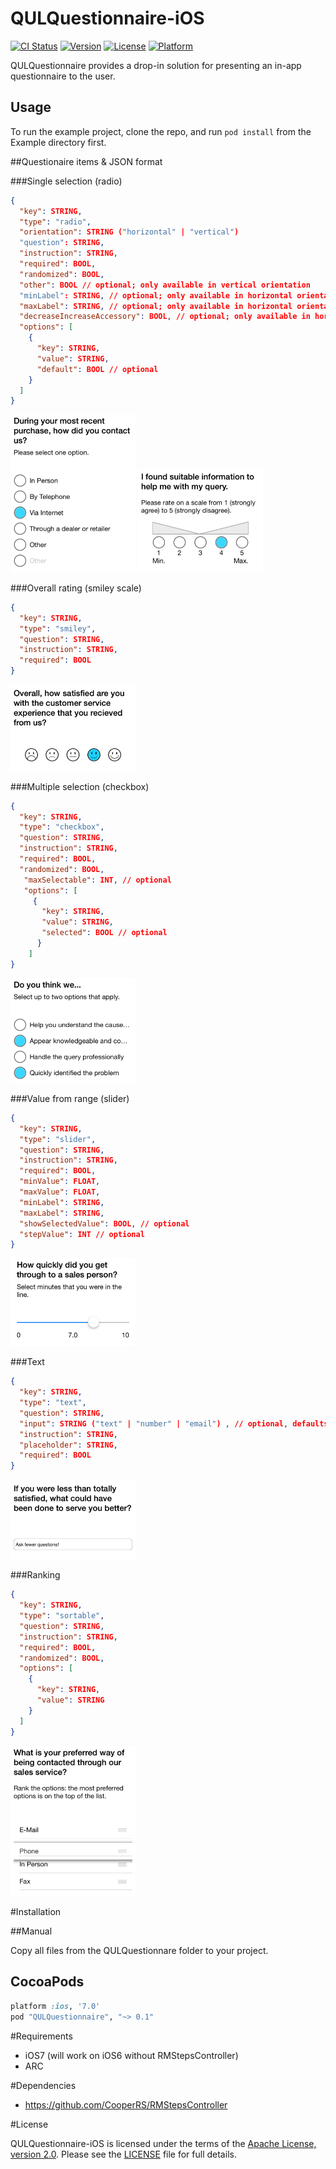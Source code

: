 # QULQuestionnaire-iOS

[![CI Status](http://img.shields.io/travis/QULab/QULQuestionnaire-iOS.svg?style=flat)](https://travis-ci.org/QULab/QULQuestionnaire-iOS)
[![Version](https://img.shields.io/cocoapods/v/QULQuestionnaire.svg?style=flat)](http://cocoapods.org/pods/QULQuestionnaire)
[![License](https://img.shields.io/cocoapods/l/QULQuestionnaire.svg?style=flat)](http://cocoapods.org/pods/QULQuestionnaire)
[![Platform](https://img.shields.io/cocoapods/p/QULQuestionnaire.svg?style=flat)](http://cocoapods.org/pods/QULQuestionnaire)

QULQuestionnaire provides a drop-in solution for presenting an in-app questionnaire to the user.

## Usage

To run the example project, clone the repo, and run `pod install` from the Example directory first.

##Questionaire items & JSON format


###Single selection (radio)
```json
{
  "key": STRING,
  "type": "radio",
  "orientation": STRING ("horizontal" | "vertical") 
  "question": STRING,        
  "instruction": STRING,
  "required": BOOL,
  "randomized": BOOL,
  "other": BOOL // optional; only available in vertical orientation
  "minLabel": STRING, // optional; only available in horizontal orientation
  "maxLabel": STRING, // optional; only available in horizontal orientation
  "decreaseIncreaseAccessory": BOOL, // optional; only available in horizontal orientation
  "options": [
    {
      "key": STRING,
      "value": STRING,
      "default": BOOL // optional
    }
  ]
}
```
<img src="Screenshots/SingleSelectionVertical.png" width="200" alt="Single selection vertical">
<img src="Screenshots/SingleSelectionHorizontal.png" width="200" alt="Single selection horizontal">

###Overall rating (smiley scale)
```json
{
  "key": STRING,
  "type": "smiley",
  "question": STRING,
  "instruction": STRING, 
  "required": BOOL
}
```
<img src="Screenshots/Smiley.png" width="200" alt="Smiley">

###Multiple selection (checkbox)
```json
{
  "key": STRING,
  "type": "checkbox",
  "question": STRING,
  "instruction": STRING,    
  "required": BOOL,
  "randomized": BOOL,
   "maxSelectable": INT, // optional
   "options": [
     {
       "key": STRING,
       "value": STRING,
       "selected": BOOL // optional
      }
    ]
}
```
<img src="Screenshots/MultipleSelection.png" width="200" alt="Multiple selection">

###Value from range (slider)
```json
{
  "key": STRING,
  "type": "slider",
  "question": STRING,
  "instruction": STRING,
  "required": BOOL,
  "minValue": FLOAT,
  "maxValue": FLOAT,
  "minLabel": STRING,
  "maxLabel": STRING,
  "showSelectedValue": BOOL, // optional
  "stepValue": INT // optional
}
```
<img src="Screenshots/Slider.png" width="200" alt="Slider">

###Text
```json
{
  "key": STRING,
  "type": "text",
  "question": STRING,
  "input": STRING ("text" | "number" | "email") , // optional, defaults to text
  "instruction": STRING,
  "placeholder": STRING,
  "required": BOOL
}
```
<img src="Screenshots/Text.png" width="200" alt="Text">

###Ranking
```json
{
  "key": STRING,
  "type": "sortable",
  "question": STRING,    
  "instruction": STRING,
  "required": BOOL,
  "randomized": BOOL,
  "options": [
    {
      "key": STRING,
      "value": STRING
    }
  ]
}
```
<img src="Screenshots/Ranking.png" width="200" alt="Ranking">

#Installation

##Manual

Copy all files from the QULQuestionnare folder to your project.

## CocoaPods

```ruby
platform :ios, '7.0'
pod "QULQuestionnaire", "~> 0.1"
```

#Requirements
* iOS7 (will work on iOS6 without RMStepsController)
* ARC

#Dependencies
* https://github.com/CooperRS/RMStepsController

#License

QULQuestionnaire-iOS is licensed under the terms of the [Apache License, version 2.0](http://www.apache.org/licenses/LICENSE-2.0.html). Please see the [LICENSE](LICENSE) file for full details.
